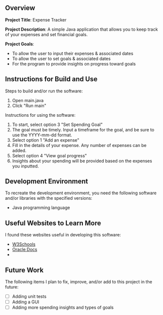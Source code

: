 ## Overview

**Project Title**: Expense Tracker

**Project Description**: A simple Java application that allows you to keep track of your expenses and set financial goals.

**Project Goals**: 
* To allow the user to input their expenses & associated dates
* To allow the user to set goals & associated dates
* For the program to provide insights on progress toward goals

## Instructions for Build and Use

Steps to build and/or run the software:

1. Open main.java
2. Click "Run main"

Instructions for using the software:

1. To start, select option 3 "Set Spending Goal" 
2. The goal must be timely. Input a timeframe for the goal, and be sure to use the YYYY-mm-dd format.
3. Select option 1 "Add an expense"
4. Fill in the details of your expense. Any number of expenses can be added. 
5. Select option 4 "View goal progress"
6. Insights about your spending will be provided based on the expenses you inputted.

## Development Environment 

To recreate the development environment, you need the following software and/or libraries with the specified versions:

* Java programming language

## Useful Websites to Learn More

I found these websites useful in developing this software:

* [W3Schools](https://www.w3schools.com/java/)
* [Oracle Docs](https://docs.oracle.com/en/java/javase/index.html)
*

## Future Work

The following items I plan to fix, improve, and/or add to this project in the future:

* [ ] Adding unit tests
* [ ] Adding a GUI
* [ ] Adding more spending insights and types of goals
